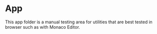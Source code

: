 # App

This app folder is a manual testing area for utilities that are best tested in browser such as with Monaco Editor.
